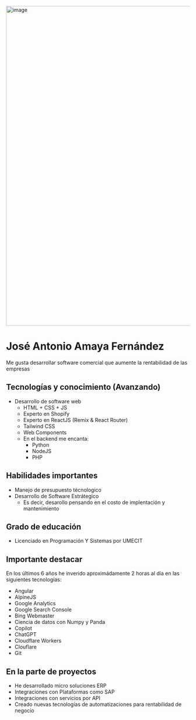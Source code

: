 <img width="2400" height="874" alt="image" src="https://github.com/user-attachments/assets/89517c5b-6e07-4576-8446-da9c6aff9093" />

# José Antonio Amaya Fernández
Me gusta desarrollar software comercial que aumente la rentabilidad de las empresas

## Tecnologías y conocimiento (Avanzando)
- Desarrollo de software web
  - HTML + CSS + JS
  - Experto en Shopify
  - Experto en ReactJS (Remix & React Router)
  - Tailwind CSS
  - Web Components
  - En el backend me encanta:
    - Python
    - NodeJS
    - PHP
## Habilidades importantes
- Manejo de presupuesto técnologico
- Desarrollo de Software Estrátegico
  - Es decir, desarollo pensando en el costo de implentación y mantenimiento
## Grado de educación 
- Licenciado en Programación Y Sistemas por UMECIT
## Importante destacar
En los últimos 6 años he inverido aproximádamente 2 horas al día en las siguientes tecnologías:
- Angular
- AlpineJS
- Google Analytics
- Google Search Console
- Bing Webmaster
- Ciencia de datos con Numpy y Panda
- Copilot
- ChatGPT
- Cloudflare Workers
- Clouflare
- Git
## En la parte de proyectos 
- He desarrollado micro soluciones ERP
- Integraciones con Plataformas como SAP
- Integraciones con servicios por API
- Creado nuevas tecnologías de automatizaciones para rentabilidad de negocio
